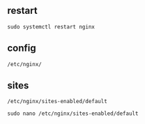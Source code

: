 
## restart

```
sudo systemctl restart nginx
```

## config

`/etc/nginx/`

## sites

`/etc/nginx/sites-enabled/default`

`sudo nano /etc/nginx/sites-enabled/default`

